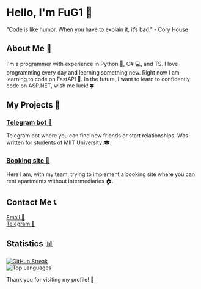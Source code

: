 <!DOCTYPE html>
<html lang="en">
<head>
    <meta charset="UTF-8">
    <meta name="viewport" content="width=device-width, initial-scale=1.0">
</head>
<body>

<h1>Hello, I'm FuG1 👋</h1>

<div class="quote">"Code is like humor. When you have to explain it, it’s bad." - Cory House</div>

<h2>About Me 🤖</h2>
<p>I'm a programmer with experience in Python 🐍, C# 💻, and TS. I love programming every day and learning something new. Right now I am learning to code on FastAPI 🚀. In the future, I want to learn to confidently code on ASP.NET, wish me luck! 🍀</p>

<h2>My Projects 📂</h2>
<div class="project">
    <h3><a href="https://github.com/FuG1/MIITBOT">Telegram bot 🤖</a></h3>
    <p>Telegram bot where you can find new friends or start relationships. Was written for students of MIIT University 🎓.</p>
</div>
<div class="project">
    <h3><a href="https://github.com/FuG1/domaren">Booking site 🏨</a></h3>
    <p>Here I am, with my team, trying to implement a booking site where you can rent apartments without intermediaries 🏠.</p>
</div>

<h2 class="contact">Contact Me 📞</h2>
<p>
    <a href="mailto:a9685679275@gmail.com">Email 📧</a><br>
    <a href="https://t.me/sad_divinity">Telegram 📱</a>
</p>

<div class="stats">
    <h2>Statistics 📊</h2>
    <a href="https://git.io/streak-stats"><img src="https://streak-stats.demolab.com?user=FuG1&theme=dark&hide_border=true&short_numbers=true" alt="GitHub Streak" /></a> </br>
    <img src="https://github-readme-stats.vercel.app/api/top-langs/?username=FuG1&layout=compact&theme=dark" alt="Top Languages">
</div>

<div class="footer">
    <p>Thank you for visiting my profile! 🌟</p>
</div>

</body>
</html>
